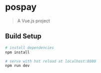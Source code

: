 # pospay

> A Vue.js project

## Build Setup

``` bash
# install dependencies
npm install

# serve with hot reload at localhost:8080
npm run dev

